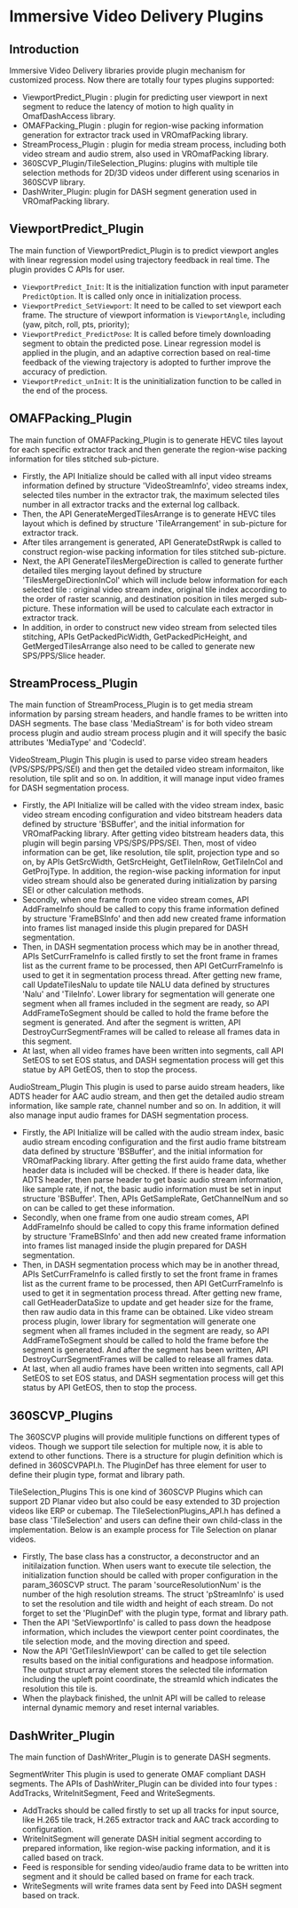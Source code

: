 # Immersive Video Delivery Plugins

## Introduction
Immersive Video Delivery libraries provide plugin mechanism for customized process.
Now there are totally four types plugins supported:
- ViewportPredict_Plugin : plugin for predicting user viewport in next segment to reduce the latency of motion to high quality in OmafDashAccess library.
- OMAFPacking_Plugin : plugin for region-wise packing information generation for extractor track used in VROmafPacking library.
- StreamProcess_Plugin : plugin for media stream process, including both video stream and audio strem, also used in VROmafPacking library.
- 360SCVP_Plugin/TileSelection_Plugins: plugins with multiple tile selection methods for 2D/3D videos under different using scenarios in 360SCVP library.
- DashWriter_Plugin: plugin for DASH segment generation used in VROmafPacking library.

## ViewportPredict_Plugin
The main function of ViewportPredict_Plugin is to predict viewport angles with linear regression model using trajectory feedback in real time.
The plugin provides C APIs for user.
- `ViewportPredict_Init`: It is the initialization function with input parameter `PredictOption`. It is called only once in initialization process.
- `ViewportPredict_SetViewport`: It need to be called to set viewport each frame. The structure of viewport information is `ViewportAngle`, including (yaw, pitch, roll, pts, priority);
- `ViewportPredict_PredictPose`: It is called before timely downloading segment to obtain the predicted pose. Linear regression model is applied in the plugin, and an adaptive correction based on real-time feedback of the viewing trajectory is adopted to further improve the accuracy of prediction.
- `ViewportPredict_unInit`: It is the uninitialization function to be called in the end of the process.

## OMAFPacking_Plugin
The main function of OMAFPacking_Plugin is to generate HEVC tiles layout for each specific extractor track and then generate the region-wise packing information for tiles stitched sub-picture.
- Firstly, the API Initialize should be called with all input video streams information defined by structure 'VideoStreamInfo', video streams index, selected tiles number in the extractor trak, the maximum selected tiles number in all extractor tracks and the external log callback.
- Then, the API GenerateMergedTilesArrange is to generate HEVC tiles layout which is defined by structure 'TileArrangement' in sub-picture for extractor track.
- After tiles arrangement is generated, API GenerateDstRwpk is called to construct region-wise packing information for tiles stitched sub-picture.
- Next, the API GenerateTilesMergeDirection is called to generate further detailed tiles merging layout defined by structure 'TilesMergeDirectionInCol' which will include below information for each selected tile : original video stream index, original tile index according to the order of raster scannig, and destination position in tiles merged sub-picture. These information will be used to calculate each extractor in extractor track.
- In addition, in order to construct new video stream from selected tiles stitching, APIs GetPackedPicWidth, GetPackedPicHeight, and GetMergedTilesArrange also need to be called to generate new SPS/PPS/Slice header.

## StreamProcess_Plugin
The main function of StreamProcess_Plugin is to get media stream information by parsing stream headers, and handle frames to be written into DASH segments.
The base class 'MediaStream' is for both video stream process plugin and audio stream process plugin and it will specify the basic attributes 'MediaType' and 'CodecId'.

VideoStream_Plugin
This plugin is used to parse video stream headers (VPS/SPS/PPS/SEI) and then get the detailed video stream informaiton, like resolution, tile split and so on. In addition, it will manage input video frames for DASH segmentation process.
- Firstly, the API Initialize will be called with the video stream index, basic video stream encoding configuration and video bitstream headers data defined by structure 'BSBuffer', and the initial information for VROmafPacking library. After getting video bitstream headers data, this plugin will begin parsing VPS/SPS/PPS/SEI. Then, most of video information can be get, like resolution, tile split, projection type and so on, by APIs GetSrcWidth, GetSrcHeight, GetTileInRow, GetTileInCol and GetProjType. In addition, the region-wise packing information for input video stream should also be generated during initialization by parsing SEI or other calculation methods.
- Secondly, when one frame from one video stream comes, API AddFrameInfo should be called to copy this frame information defined by structure 'FrameBSInfo' and then add new created frame information into frames list managed inside this plugin prepared for DASH segmentation.
- Then, in DASH segmentation process which may be in another thread, APIs SetCurrFrameInfo is called firstly to set the front frame in frames list as the current frame to be processed, then API GetCurrFrameInfo is used to get it in segmentation process thread. After getting new frame, call UpdateTilesNalu to update tile NALU data defined by structures 'Nalu' and 'TileInfo'. Lower library for segmentation will generate one segment when all frames included in the segment are ready, so API AddFrameToSegment should be called to hold the frame before the segment is generated. And after the segment is written, API DestroyCurrSegmentFrames will be called to release all frames data in this segment.
- At last, when all video frames have been written into segments, call API SetEOS to set EOS status, and DASH segmentation process will get this statue by API GetEOS, then to stop the process.

AudioStream_Plugin
This plugin is used to parse auido stream headers, like ADTS header for AAC audio stream, and then get the detailed audio stream information, like sample rate, channel number and so on. In addition, it will also manage input audio frames for DASH segmentation process.
- Firstly, the API Initialize will be called with the audio stream index, basic audio stream encoding configuration and the first audio frame bitstream data defined by structure 'BSBuffer', and the initial information for VROmafPacking library. After getting the first auido frame data, whether header data is included will be checked. If there is header data, like ADTS header, then parse header to get basic audio stream information, like sample rate, if not, the basic audio information must be set in input structure 'BSBuffer'. Then, APIs GetSampleRate, GetChannelNum and so on can be called to get these information.
- Secondly, when one frame from one audio stream comes, API AddFrameInfo should be called to copy this frame information defined by structure 'FrameBSInfo' and then add new created frame information into frames list managed inside the plugin prepared for DASH segmentation.
- Then, in DASH segmentation process which may be in another thread, APIs SetCurrFrameInfo is called firstly to set the front frame in frames list as the current frame to be processed, then API GetCurrFrameInfo is used to get it in segmentation process thread. After getting new frame, call GetHeaderDataSize to update and get header size for the frame, then raw audio data in this frame can be obtained. Like video stream process plugin, lower library for segmentation will generate one segment when all frames included in the segment are ready, so API AddFrameToSegment should be called to hold the frame before the segment is generated. And after the segment has been written, API DestroyCurrSegmentFrames will be called to release all frames data.
- At last, when all audio frames have been written into segments, call API SetEOS to set EOS status, and DASH segmentation process will get this status by API GetEOS, then to stop the process.

## 360SCVP_Plugins
The 360SCVP plugins will provide mulitiple functions on different types of videos. Though we support tile selection for multiple now, it is able to extend to other functions.
There is a structure for plugin definition which is defined in 360SCVPAPI.h. The PluginDef has three element for user to define their plugin type, format and library path.

TileSelection_Plugins
This is one kind of 360SCVP Plugins which can support 2D Planar video but also could be easy extended to 3D projection videos like ERP or cubemap. The TileSelectionPlugins_API.h has defined a base class 'TileSelection' and users can define their own child-class in the implementation. Below is an example process for Tile Selection on planar videos.
- Firstly, The base class has a constructor, a deconstructor and an initilaization function. When users want to execute tile selection, the initialization function should be called with proper configuration in the param_360SCVP struct. The param 'sourceResolutionNum' is the number of the high resolution streams. The struct 'pStreamInfo' is used to set the resolution and tile width and height of each stream. Do not forget to set the 'PluginDef' with the plugin type, format and library path.
- Then the API 'SetViewportInfo' is called to pass down the headpose information, which includes the viewport center point coordinates, the tile selection mode, and the moving direction and speed.
- Now the API 'GetTilesInViewport' can be called to get tile selection results based on the initial configurations and headpose information. The output struct array element stores the selected tile information including the upleft point coordinate, the streamId which indicates the resolution this tile is.
- When the playback finished, the unInit API will be called to release internal dynamic memory and reset internal variables.

## DashWriter_Plugin
The main function of DashWriter_Plugin is to generate DASH segments.

SegmentWriter
This plugin is used to generate OMAF compliant DASH segments.
The APIs of DashWriter_Plugin can be divided into four types : AddTracks, WriteInitSegment, Feed and WriteSegments.
- AddTracks should be called firstly to set up all tracks for input source, like H.265 tile track, H.265 extractor track and AAC track according to configuration.
- WriteInitSegment will generate DASH initial segment according to prepared information, like region-wise packing information, and it is called based on track.
- Feed is responsible for sending video/audio frame data to be written into segment and it should be called based on frame for each track.
- WriteSegments will write frames data sent by Feed into DASH segment based on track.

